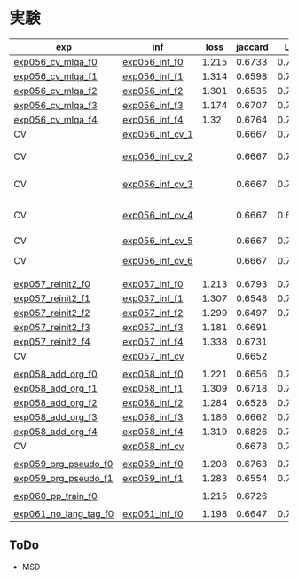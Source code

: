 # 実験

|exp|inf|loss|jaccard|LB|memo|
|--|--|--|--|--|--|
|[exp056_cv_mlqa_f0]|[exp056_inf_f0]|1.215|0.6733|0.731||
|[exp056_cv_mlqa_f1]|[exp056_inf_f1]|1.314|0.6598|0.747||
|[exp056_cv_mlqa_f2]|[exp056_inf_f2]|1.301|0.6535|0.726||
|[exp056_cv_mlqa_f3]|[exp056_inf_f3]|1.174|0.6707|0.719||
|[exp056_cv_mlqa_f4]|[exp056_inf_f4]|1.32|0.6764|0.717||
|CV|[exp056_inf_cv_1]||0.6667|0.744||
|CV|[exp056_inf_cv_2]||0.6667|0.738|hindi前処理なし|
|CV|[exp056_inf_cv_3]||0.6667|0.723|score max|
|CV|[exp056_inf_cv_4]||0.6667|0.683|score max, softmax|
|CV|[exp056_inf_cv_5]||0.6667|0.702|softmax|
|CV|[exp056_inf_cv_6]||0.6667|0.748|w = 3:4:2:1:1|
|||||||
|[exp057_reinit2_f0]|[exp057_inf_f0]|1.213|0.6793|0.732||
|[exp057_reinit2_f1]|[exp057_inf_f1]|1.307|0.6548|0.741||
|[exp057_reinit2_f2]|[exp057_inf_f2]|1.299|0.6497|0.731||
|[exp057_reinit2_f3]|[exp057_inf_f3]|1.181|0.6691|||
|[exp057_reinit2_f4]|[exp057_inf_f4]|1.338|0.6731|||
|CV|[exp057_inf_cv]||0.6652|||
|||||||
|[exp058_add_org_f0]|[exp058_inf_f0]|1.221|0.6656|0.738||
|[exp058_add_org_f1]|[exp058_inf_f1]|1.309|0.6718|0.740||
|[exp058_add_org_f2]|[exp058_inf_f2]|1.284|0.6528|0.739||
|[exp058_add_org_f3]|[exp058_inf_f3]|1.186|0.6662|0.732||
|[exp058_add_org_f4]|[exp058_inf_f4]|1.319|0.6826|0.735||
|CV|[exp058_inf_cv]||0.6678|0.742||
|||||||
|[exp059_org_pseudo_f0]|[exp059_inf_f0]|1.208|0.6763|0.733||
|[exp059_org_pseudo_f1]|[exp059_inf_f1]|1.283|0.6554|0.738||
|||||||
|[exp060_pp_train_f0]||1.215|0.6726|||
|||||||
|[exp061_no_lang_tag_f0]|[exp061_inf_f0]|1.198|0.6647|0.730||

[exp056_cv_mlqa_f0]:https://www.kaggle.com/takamichitoda/chaii-train-large-model?scriptVersionId=74703280
[exp056_cv_mlqa_f1]:https://www.kaggle.com/takamichitoda/chaii-train-large-model?scriptVersionId=74706731
[exp056_cv_mlqa_f2]:https://www.kaggle.com/takamichitoda/chaii-train-large-model?scriptVersionId=74718504
[exp056_cv_mlqa_f3]:https://www.kaggle.com/takamichitoda/chaii-train-large-model?scriptVersionId=74724233
[exp056_cv_mlqa_f4]:https://www.kaggle.com/takamichitoda/chaii-train-large-model?scriptVersionId=74779745
[exp056_inf_f0]:https://www.kaggle.com/takamichitoda/chaii-infer-divide-model?scriptVersionId=74706690
[exp056_inf_f1]:https://www.kaggle.com/takamichitoda/chaii-infer-divide-model?scriptVersionId=74713322
[exp056_inf_f2]:https://www.kaggle.com/takamichitoda/chaii-infer-divide-model?scriptVersionId=74724156
[exp056_inf_f3]:https://www.kaggle.com/takamichitoda/chaii-infer-divide-model?scriptVersionId=74729478
[exp056_inf_f4]:https://www.kaggle.com/takamichitoda/chaii-infer-divide-model?scriptVersionId=74782199
[exp056_inf_cv_1]:https://www.kaggle.com/takamichitoda/chaii-infer-divide-model-cv?scriptVersionId=74784419
[exp056_inf_cv_2]:https://www.kaggle.com/takamichitoda/chaii-infer-divide-model-cv?scriptVersionId=74946775
[exp056_inf_cv_3]:https://www.kaggle.com/takamichitoda/chaii-infer-divide-model-cv?scriptVersionId=74948489
[exp056_inf_cv_4]:https://www.kaggle.com/takamichitoda/chaii-infer-divide-model-cv?scriptVersionId=74948839
[exp056_inf_cv_5]:https://www.kaggle.com/takamichitoda/chaii-infer-divide-model-cv?scriptVersionId=74954348
[exp056_inf_cv_6]:https://www.kaggle.com/takamichitoda/chaii-infer-divide-model-cv?scriptVersionId=75027109

[exp057_reinit2_f0]:https://www.kaggle.com/takamichitoda/chaii-train-large-model?scriptVersionId=74782911
[exp057_reinit2_f1]:https://www.kaggle.com/takamichitoda/chaii-train-large-model?scriptVersionId=74788543
[exp057_reinit2_f2]:https://www.kaggle.com/takamichitoda/chaii-train-large-model?scriptVersionId=74792346
[exp057_reinit2_f3]:https://www.kaggle.com/takamichitoda/chaii-train-large-model?scriptVersionId=74949284
[exp057_reinit2_f4]:https://www.kaggle.com/takamichitoda/chaii-train-large-model?scriptVersionId=74953446
[exp057_inf_f0]:https://www.kaggle.com/takamichitoda/chaii-infer-divide-model?scriptVersionId=74788524
[exp057_inf_f1]:https://www.kaggle.com/takamichitoda/chaii-infer-divide-model/output?scriptVersionId=74791457
[exp057_inf_f2]:https://www.kaggle.com/takamichitoda/chaii-infer-divide-model-cv?scriptVersionId=74947458
[exp057_inf_f3]:https://www.kaggle.com/takamichitoda/chaii-infer-divide-model?scriptVersionId=75115785
[exp057_inf_f4]:https://www.kaggle.com/takamichitoda/chaii-infer-divide-model?scriptVersionId=75115989
[exp057_inf_cv]:https://www.kaggle.com/takamichitoda/chaii-infer-divide-model-cv?scriptVersionId=75115717

[exp058_add_org_f0]:https://www.kaggle.com/takamichitoda/chaii-train-large-model?scriptVersionId=74861279
[exp058_add_org_f1]:https://www.kaggle.com/takamichitoda/chaii-train-large-model?scriptVersionId=74875155
[exp058_add_org_f2]:https://www.kaggle.com/takamichitoda/chaii-train-large-model?scriptVersionId=74959575
[exp058_add_org_f3]:https://www.kaggle.com/takamichitoda/chaii-train-large-model?scriptVersionId=74970983
[exp058_add_org_f4]:https://www.kaggle.com/takamichitoda/chaii-train-large-model?scriptVersionId=74979717
[exp058_inf_f0]:https://www.kaggle.com/takamichitoda/chaii-infer-divide-model?scriptVersionId=74866818
[exp058_inf_f1]:https://www.kaggle.com/takamichitoda/chaii-infer-divide-model?scriptVersionId=74884171
[exp058_inf_f2]:https://www.kaggle.com/takamichitoda/chaii-infer-divide-model?scriptVersionId=75092001
[exp058_inf_f3]:https://www.kaggle.com/takamichitoda/chaii-infer-divide-model?scriptVersionId=75091882
[exp058_inf_f4]:https://www.kaggle.com/takamichitoda/chaii-infer-divide-model?scriptVersionId=75018470
[exp058_inf_cv]:https://www.kaggle.com/takamichitoda/chaii-infer-divide-model-cv?scriptVersionId=75091907

[exp059_org_pseudo_f0]:https://www.kaggle.com/takamichitoda/chaii-train-large-model?scriptVersionId=74883936
[exp059_org_pseudo_f1]:https://www.kaggle.com/takamichitoda/chaii-train-large-model?scriptVersionId=74891704
[exp059_inf_f0]:https://www.kaggle.com/takamichitoda/chaii-infer-divide-model?scriptVersionId=74891472
[exp059_inf_f1]:https://www.kaggle.com/takamichitoda/chaii-infer-divide-model?scriptVersionId=74942024

[exp060_pp_train_f0]:https://www.kaggle.com/takamichitoda/chaii-train-large-model?scriptVersionId=74942214

[exp061_no_lang_tag_f0]:https://www.kaggle.com/takamichitoda/chaii-train-large-model?scriptVersionId=74943955
[exp061_inf_f0]:https://www.kaggle.com/takamichitoda/chaii-infer-divide-model?scriptVersionId=74946865

## ToDo

- MSD
